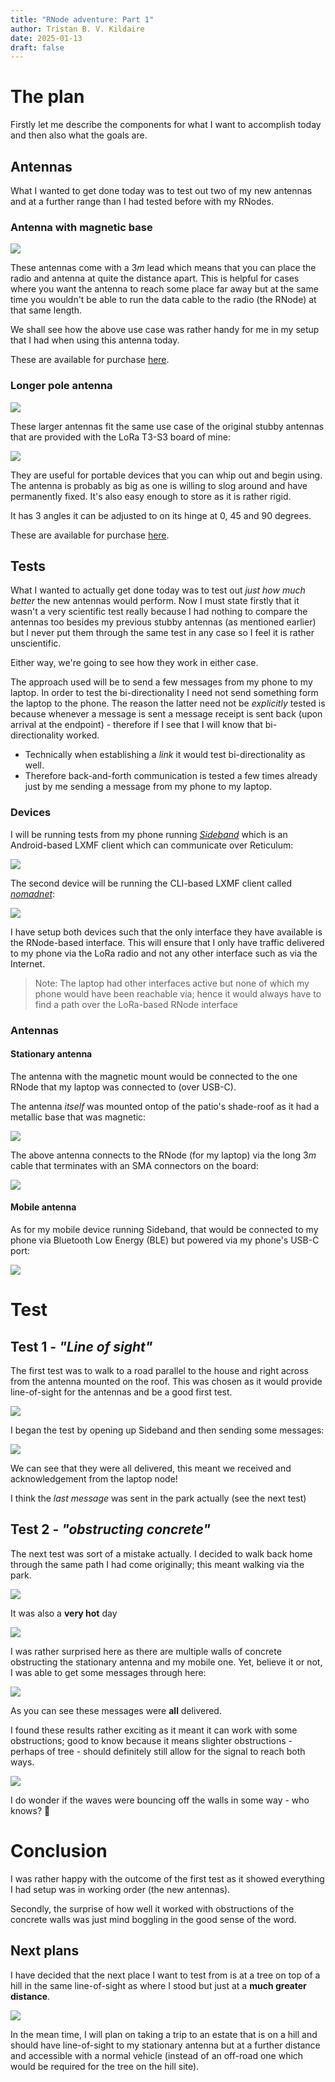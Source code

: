 ```yaml
---
title: "RNode adventure: Part 1"
author: Tristan B. V. Kildaire
date: 2025-01-13
draft: false
---
```


# The plan

Firstly let me describe the components for what I want to accomplish today and then also what the goals are.

## Antennas

What I wanted to get done today was to test out two of my new antennas and at a further range than I had tested before with my RNodes.

### Antenna with magnetic base

![](rnode_adventure_part1/antenna_magnetic.jpeg)

These antennas come with a $3m$ lead which means that you can place the radio and antenna at quite the distance apart. This is helpful for cases where you want the antenna to reach some place far away but at the same time you wouldn't be able to run the data cable to the radio (the RNode) at that same length.

We shall see how the above use case was rather handy for me in my setup that I had when using this antenna today.

These are available for purchase [here](https://www.robotics.org.za/communication-wireless-Industrial/antenna-866mhz/YN-868MHZ-5DBI).

### Longer pole antenna

![](rnode_adventure_part1/pole_tenna_1.jpeg)

These larger antennas fit the same use case of the original stubby antennas that are provided with the LoRa T3-S3 board of mine:

![](rnode_adventure_part1/pole_tenna_2.jpeg)

They are useful for portable devices that you can whip out and begin using. The antenna is probably as big as one is willing to slog around and have permanently fixed. It's also easy enough to store as it is rather rigid.

It has 3 angles it can be adjusted to on its hinge at $0$, $45$ and $90$ degrees.

These are available for purchase [here](https://www.robotics.org.za/communication-wireless-Industrial/antenna-866mhz/YN-868MHZ-5DBI).

## Tests

What I wanted to actually get done today was to test out _just how much better_ the new antennas would perform. Now I must state firstly that it wasn't a very scientific test really because I had nothing to compare the antennas too besides my previous stubby antennas (as mentioned earlier) but I never put them through the same test in any case so I feel it is rather unscientific.

Either way, we're going to see how they work in either case.

The approach used will be to send a few messages from my phone to my laptop. In order to test the bi-directionality I need not send something form the laptop to the phone. The reason the latter need not be _explicitly_ tested is because whenever a message is sent a message receipt is sent back (upon arrival at the endpoint) - therefore if I see that I will know that bi-directionality worked.

* Technically when establishing a _link_ it would test bi-directionality as well.
* Therefore back-and-forth communication is tested a few times already just by me sending a message from my phone to my laptop.

### Devices

I will be running tests from my phone running [_Sideband_](https://github.com/markqvist/Sideband) which is an Android-based LXMF client which can communicate over Reticulum:

![](rnode_adventure_part1/sideband.jpeg)

The second device will be running the CLI-based LXMF client called [_nomadnet_](https://github.com/markqvist/NomadNet):

![](rnode_adventure_part1/nomadnet.png)

I have setup both devices such that the only interface they have available is the RNode-based interface. This will ensure that I only have traffic delivered to my phone via the LoRa radio and not any other interface such as via the Internet.

>Note: The laptop had other interfaces active but none of which my phone would have been reachable via; hence it would always have to find a path over the LoRa-based RNode interface

### Antennas

#### Stationary antenna

The antenna with the magnetic mount would be connected to the one RNode that my laptop was connected to (over USB-C).

The antenna _itself_ was mounted ontop of the patio's shade-roof as it had a metallic base that was magnetic:

![](rnode_adventure_part1/stat_antenna1.jpeg)

The above antenna connects to the RNode (for my laptop) via the long $3m$ cable that terminates with an SMA connectors on the board:

![](rnode_adventure_part1/stat_antenna2.jpeg)

#### Mobile antenna

As for my mobile device running Sideband, that would be connected to my phone via Bluetooth Low Energy (BLE) but powered via my phone's USB-C port:

![](rnode_adventure_part1/mobi_antenna_1.jpeg)

# Test

## Test 1 - _"Line of sight"_

The first test was to walk to a road parallel to the house and right across from the antenna mounted on the roof. This was chosen as it would provide line-of-sight for the antennas and be a good first test.

![](rnode_adventure_part1/los_1.jpeg)

I began the test by opening up Sideband and then sending some messages:

![](rnode_adventure_part1/msg_1.jpeg)

We can see that they were all delivered, this meant we received and acknowledgement from the laptop node!

I think the _last message_ was sent in the park actually (see the next test)

## Test 2 - _"obstructing concrete"_

The next test was sort of a mistake actually. I decided to walk back home through the same path I had come originally; this meant walking via the park.

![](rnode_adventure_part1/walk_back_1.jpeg)

It was also a **very hot** day

![](rnode_adventure_part1/walk_back_2.jpeg)

I was rather surprised here as there are multiple walls of concrete obstructing the stationary antenna and my mobile one. Yet, believe it or not, I was able to get some messages through here:

![](rnode_adventure_part1/msg_2.jpeg)

As you can see these messages were **all** delivered.

I found these results rather exciting as it meant it can work with some obstructions; good to know because it means slighter obstructions - perhaps of tree - should definitely still allow for the signal to reach both ways.

![](rnode_adventure_part1/walk_back_3.jpeg)

I do wonder if the waves were bouncing off the walls in some way - who knows? 🤔️

# Conclusion

I was rather happy with the outcome of the first test as it showed everything I had setup was in working order (the new antennas).

Secondly, the surprise of how well it worked with obstructions of the concrete walls was just mind boggling in the good sense of the word.

## Next plans

I have decided that the next place I want to test from is at a tree on top of a hill in the same line-of-sight as where I stood but just at a **much greater distance**.

![](rnode_adventure_part1/next.jpeg)

In the mean time, I will plan on taking a trip to an estate that is on a hill and should have line-of-sight to my stationary antenna but at a further distance and accessible with a normal vehicle (instead of an off-road one which would be required for the tree on the hill site).